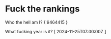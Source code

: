 # Fuck the rankings

Who the hell am I?
{ 9464415 }

What fucking year is it?
[ 2024-11-25T07:00:00Z ]
